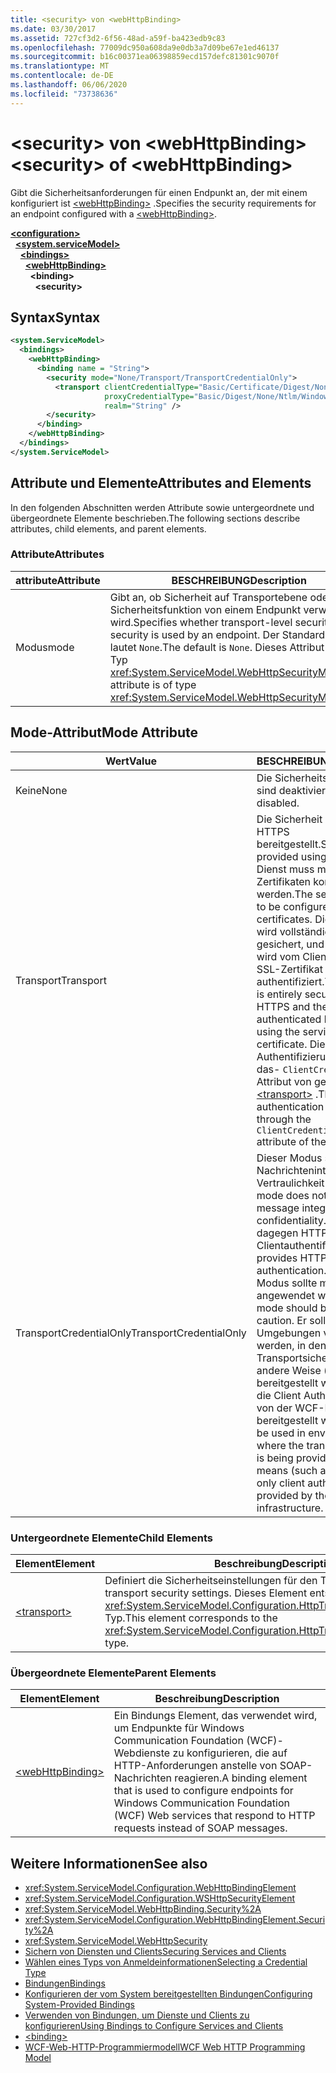 ```yaml
---
title: <security> von <webHttpBinding>
ms.date: 03/30/2017
ms.assetid: 727cf3d2-6f56-48ad-a59f-ba423edb9c83
ms.openlocfilehash: 77009dc950a608da9e0db3a7d09be67e1ed46137
ms.sourcegitcommit: b16c00371ea06398859ecd157defc81301c9070f
ms.translationtype: MT
ms.contentlocale: de-DE
ms.lasthandoff: 06/06/2020
ms.locfileid: "73738636"
---
```

# <a name="security-of-webhttpbinding"></a><span data-ttu-id="5a422-102">\<security> von \<webHttpBinding></span><span class="sxs-lookup"><span data-stu-id="5a422-102">\<security> of \<webHttpBinding></span></span>
<span data-ttu-id="5a422-103">Gibt die Sicherheitsanforderungen für einen Endpunkt an, der mit einem konfiguriert ist [\<webHttpBinding>](webhttpbinding.md) .</span><span class="sxs-lookup"><span data-stu-id="5a422-103">Specifies the security requirements for an endpoint configured with a [\<webHttpBinding>](webhttpbinding.md).</span></span>  
  
[**\<configuration>**](../configuration-element.md)\
&nbsp;&nbsp;[**\<system.serviceModel>**](system-servicemodel.md)\
&nbsp;&nbsp;&nbsp;&nbsp;[**\<bindings>**](bindings.md)\
&nbsp;&nbsp;&nbsp;&nbsp;&nbsp;&nbsp;[**\<webHttpBinding>**](webhttpbinding.md)\
&nbsp;&nbsp;&nbsp;&nbsp;&nbsp;&nbsp;&nbsp;&nbsp;**\<binding>**\
&nbsp;&nbsp;&nbsp;&nbsp;&nbsp;&nbsp;&nbsp;&nbsp;&nbsp;&nbsp;**\<security>**  
  
## <a name="syntax"></a><span data-ttu-id="5a422-104">Syntax</span><span class="sxs-lookup"><span data-stu-id="5a422-104">Syntax</span></span>  
  
```xml  
<system.ServiceModel>
  <bindings>
    <webHttpBinding>
      <binding name = "String">
        <security mode="None/Transport/TransportCredentialOnly">
          <transport clientCredentialType="Basic/Certificate/Digest/None/Ntlm/Windows"
                     proxyCredentialType="Basic/Digest/None/Ntlm/Windows"
                     realm="String" />
        </security>
      </binding>
    </webHttpBinding>
  </bindings>
</system.ServiceModel>
```  
  
## <a name="attributes-and-elements"></a><span data-ttu-id="5a422-105">Attribute und Elemente</span><span class="sxs-lookup"><span data-stu-id="5a422-105">Attributes and Elements</span></span>  
 <span data-ttu-id="5a422-106">In den folgenden Abschnitten werden Attribute sowie untergeordnete und übergeordnete Elemente beschrieben.</span><span class="sxs-lookup"><span data-stu-id="5a422-106">The following sections describe attributes, child elements, and parent elements.</span></span>  
  
### <a name="attributes"></a><span data-ttu-id="5a422-107">Attribute</span><span class="sxs-lookup"><span data-stu-id="5a422-107">Attributes</span></span>  
  
|<span data-ttu-id="5a422-108">attribute</span><span class="sxs-lookup"><span data-stu-id="5a422-108">Attribute</span></span>|<span data-ttu-id="5a422-109">BESCHREIBUNG</span><span class="sxs-lookup"><span data-stu-id="5a422-109">Description</span></span>|  
|---------------|-----------------|  
|<span data-ttu-id="5a422-110">Modus</span><span class="sxs-lookup"><span data-stu-id="5a422-110">mode</span></span>|<span data-ttu-id="5a422-111">Gibt an, ob Sicherheit auf Transportebene oder keine Sicherheitsfunktion von einem Endpunkt verwendet wird.</span><span class="sxs-lookup"><span data-stu-id="5a422-111">Specifies whether transport-level security or no security is used by an endpoint.</span></span> <span data-ttu-id="5a422-112">Der Standardwert lautet `None`.</span><span class="sxs-lookup"><span data-stu-id="5a422-112">The default is `None`.</span></span> <span data-ttu-id="5a422-113">Dieses Attribut ist vom Typ <xref:System.ServiceModel.WebHttpSecurityMode>.</span><span class="sxs-lookup"><span data-stu-id="5a422-113">This attribute is of type <xref:System.ServiceModel.WebHttpSecurityMode>.</span></span>|  
  
## <a name="mode-attribute"></a><span data-ttu-id="5a422-114">Mode-Attribut</span><span class="sxs-lookup"><span data-stu-id="5a422-114">Mode Attribute</span></span>  
  
|<span data-ttu-id="5a422-115">Wert</span><span class="sxs-lookup"><span data-stu-id="5a422-115">Value</span></span>|<span data-ttu-id="5a422-116">BESCHREIBUNG</span><span class="sxs-lookup"><span data-stu-id="5a422-116">Description</span></span>|  
|-----------|-----------------|  
|<span data-ttu-id="5a422-117">Keine</span><span class="sxs-lookup"><span data-stu-id="5a422-117">None</span></span>|<span data-ttu-id="5a422-118">Die Sicherheitsfunktionen sind deaktiviert.</span><span class="sxs-lookup"><span data-stu-id="5a422-118">Security is disabled.</span></span>|  
|<span data-ttu-id="5a422-119">Transport</span><span class="sxs-lookup"><span data-stu-id="5a422-119">Transport</span></span>|<span data-ttu-id="5a422-120">Die Sicherheit wird über HTTPS bereitgestellt.</span><span class="sxs-lookup"><span data-stu-id="5a422-120">Security is provided using HTTPS.</span></span> <span data-ttu-id="5a422-121">Der Dienst muss mit SSL-Zertifikaten konfiguriert werden.</span><span class="sxs-lookup"><span data-stu-id="5a422-121">The service needs to be configured with SSL certificates.</span></span> <span data-ttu-id="5a422-122">Die Nachricht wird vollständig über HTTPS gesichert, und der Dienst wird vom Client über das SSL-Zertifikat des Diensts authentifiziert.</span><span class="sxs-lookup"><span data-stu-id="5a422-122">The message is entirely secured using HTTPS and the service is authenticated by the client using the service’s SSL certificate.</span></span> <span data-ttu-id="5a422-123">Die Client Authentifizierung wird über das- `ClientCredentialType` Attribut von gesteuert [\<transport>](transport-of-webhttpbinding.md) .</span><span class="sxs-lookup"><span data-stu-id="5a422-123">The client authentication is controlled through the `ClientCredentialType` attribute of the [\<transport>](transport-of-webhttpbinding.md).</span></span>|  
|<span data-ttu-id="5a422-124">TransportCredentialOnly</span><span class="sxs-lookup"><span data-stu-id="5a422-124">TransportCredentialOnly</span></span>|<span data-ttu-id="5a422-125">Dieser Modus stellt keine Nachrichtenintegrität und Vertraulichkeit bereit.</span><span class="sxs-lookup"><span data-stu-id="5a422-125">This mode does not provide message integrity and confidentiality.</span></span> <span data-ttu-id="5a422-126">Er bietet dagegen HTTP-basierte Clientauthentifizierung.</span><span class="sxs-lookup"><span data-stu-id="5a422-126">It provides HTTP-based client authentication.</span></span> <span data-ttu-id="5a422-127">Dieser Modus sollte mit Vorsicht angewendet werden.</span><span class="sxs-lookup"><span data-stu-id="5a422-127">This mode should be used with caution.</span></span> <span data-ttu-id="5a422-128">Er sollte in Umgebungen verwendet werden, in denen die Transportsicherheit auf andere Weise (z. b. IPSec) bereitgestellt wird und nur die Client Authentifizierung von der WCF-Infrastruktur bereitgestellt wird.</span><span class="sxs-lookup"><span data-stu-id="5a422-128">It should be used in environments where the transport security is being provided by other means (such as IPSec) and only client authentication is provided by the WCF infrastructure.</span></span>|  
  
### <a name="child-elements"></a><span data-ttu-id="5a422-129">Untergeordnete Elemente</span><span class="sxs-lookup"><span data-stu-id="5a422-129">Child Elements</span></span>  
  
|<span data-ttu-id="5a422-130">Element</span><span class="sxs-lookup"><span data-stu-id="5a422-130">Element</span></span>|<span data-ttu-id="5a422-131">Beschreibung</span><span class="sxs-lookup"><span data-stu-id="5a422-131">Description</span></span>|  
|-------------|-----------------|  
|[\<transport>](transport-of-webhttpbinding.md)|<span data-ttu-id="5a422-132">Definiert die Sicherheitseinstellungen für den Transport.</span><span class="sxs-lookup"><span data-stu-id="5a422-132">Defines the transport security settings.</span></span> <span data-ttu-id="5a422-133">Dieses Element entspricht dem <xref:System.ServiceModel.Configuration.HttpTransportSecurityElement>-Typ.</span><span class="sxs-lookup"><span data-stu-id="5a422-133">This element corresponds to the <xref:System.ServiceModel.Configuration.HttpTransportSecurityElement> type.</span></span>|  
  
### <a name="parent-elements"></a><span data-ttu-id="5a422-134">Übergeordnete Elemente</span><span class="sxs-lookup"><span data-stu-id="5a422-134">Parent Elements</span></span>  
  
|<span data-ttu-id="5a422-135">Element</span><span class="sxs-lookup"><span data-stu-id="5a422-135">Element</span></span>|<span data-ttu-id="5a422-136">Beschreibung</span><span class="sxs-lookup"><span data-stu-id="5a422-136">Description</span></span>|  
|-------------|-----------------|  
|[\<webHttpBinding>](webhttpbinding.md)|<span data-ttu-id="5a422-137">Ein Bindungs Element, das verwendet wird, um Endpunkte für Windows Communication Foundation (WCF)-Webdienste zu konfigurieren, die auf HTTP-Anforderungen anstelle von SOAP-Nachrichten reagieren.</span><span class="sxs-lookup"><span data-stu-id="5a422-137">A binding element that is used to configure endpoints for Windows Communication Foundation (WCF) Web services that respond to HTTP requests instead of SOAP messages.</span></span>|  
  
## <a name="see-also"></a><span data-ttu-id="5a422-138">Weitere Informationen</span><span class="sxs-lookup"><span data-stu-id="5a422-138">See also</span></span>

- <xref:System.ServiceModel.Configuration.WebHttpBindingElement>
- <xref:System.ServiceModel.Configuration.WSHttpSecurityElement>
- <xref:System.ServiceModel.WebHttpBinding.Security%2A>
- <xref:System.ServiceModel.Configuration.WebHttpBindingElement.Security%2A>
- <xref:System.ServiceModel.WebHttpSecurity>
- [<span data-ttu-id="5a422-139">Sichern von Diensten und Clients</span><span class="sxs-lookup"><span data-stu-id="5a422-139">Securing Services and Clients</span></span>](../../../wcf/feature-details/securing-services-and-clients.md)
- [<span data-ttu-id="5a422-140">Wählen eines Typs von Anmeldeinformationen</span><span class="sxs-lookup"><span data-stu-id="5a422-140">Selecting a Credential Type</span></span>](../../../wcf/feature-details/selecting-a-credential-type.md)
- [<span data-ttu-id="5a422-141">Bindungen</span><span class="sxs-lookup"><span data-stu-id="5a422-141">Bindings</span></span>](../../../wcf/bindings.md)
- [<span data-ttu-id="5a422-142">Konfigurieren der vom System bereitgestellten Bindungen</span><span class="sxs-lookup"><span data-stu-id="5a422-142">Configuring System-Provided Bindings</span></span>](../../../wcf/feature-details/configuring-system-provided-bindings.md)
- [<span data-ttu-id="5a422-143">Verwenden von Bindungen, um Dienste und Clients zu konfigurieren</span><span class="sxs-lookup"><span data-stu-id="5a422-143">Using Bindings to Configure Services and Clients</span></span>](../../../wcf/using-bindings-to-configure-services-and-clients.md)
- [\<binding>](bindings.md)
- [<span data-ttu-id="5a422-144">WCF-Web-HTTP-Programmiermodell</span><span class="sxs-lookup"><span data-stu-id="5a422-144">WCF Web HTTP Programming Model</span></span>](../../../wcf/feature-details/wcf-web-http-programming-model.md)
